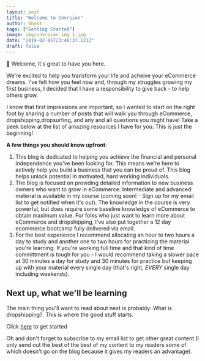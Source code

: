 ```yaml
---
layout: post
title: "Welcome to Cnvrsion"
author: Ghost
tags: ["Getting Started"]
image: img/cnvrsion_img_1.jpg
date: "2019-02-05T23:46:37.121Z"
draft: false
---
```


👋 Welcome, it's great to have you here.

We're excited to help you transform your life and acheive your eCommerce dreams. I've felt how you feel now and, through my struggles growing my first business, I decided that I have a responsibility to give back - to help others grow.  

I know that first impressions are important, so I wanted to start on the right foot by sharing a number of posts that will walk you through eCommerce, dropshipping,dropsurfing, and any and all questions you might have! Take a peek below at the list of amazing resources I have for you. This is just the beginning!



__A few things you should know upfront__:
1. This blog is dedicated to helping you achieve the financial and personal independence you've been looking for. This means we're here to actively help you build a business that you can be proud of. This blog helps unlock potential in motivated, hard working individuals.
2. The blog is focused on providing detailed information to new business owners who want to grow in eCommerce. Intermediate and advanced material is available in my course (coming soon! - Sign up for my email list to get notified when it's out). The knowledge in the course is very powerful, but does require some baseline knowledge of eCommerce to obtain maximum value. For folks who just want to learn more about eCommerce and dropshipping, I've also put together a 12 day ecommerce bootcamp fully delivered via email.
3. For the best experience I recommend allocating an hour to two hours a day to study and another one to two hours for practicing the material you're learning. If you're working full time and that kind of time committment is tough for you - I would recommend taking a slower pace at 30 minutes a day for study and 30 minutes for practice but keeping up with your material every single day (that's right, *EVERY* single day including weekends).


## Next up, what we'll be learning
The main thing you'll want to read about next is probably: What is dropshipping?. This is where the good stuff starts.

Click [here](https://cnvrsion.com/what-is-ecommerce-dropshipping-and-dropsurfing) to get started 

Oh and don't forget to subscribe to my email list to get other great content (I only send out the best of the best of my content to my readers some of which doesn't go on the blog because it gives my readers an advantage).
